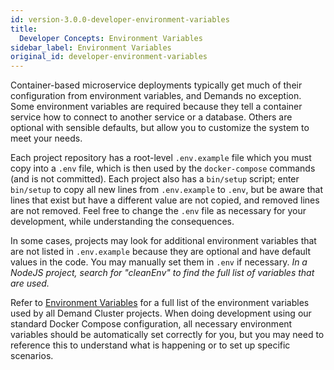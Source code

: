 ```yaml
---
id: version-3.0.0-developer-environment-variables
title:
  Developer Concepts: Environment Variables
sidebar_label: Environment Variables
original_id: developer-environment-variables
---
```


Container-based microservice deployments typically get much of their configuration from environment variables, and Demands no exception. Some environment variables are required because they tell a container service how to connect to another service or a database. Others are optional with sensible defaults, but allow you to customize the system to meet your needs.

Each project repository has a root-level `.env.example` file which you must copy into a `.env` file, which is then used by the `docker-compose` commands (and is not committed). Each project also has a `bin/setup` script; enter `bin/setup` to copy all new lines from `.env.example` to `.env`, but be aware that lines that exist but have a different value are not copied, and removed lines are not removed. Feel free to change the `.env` file as necessary for your development, while understanding the consequences.

In some cases, projects may look for additional environment variables that are not listed in `.env.example` because they are optional and have default values in the code. You may manually set them in `.env` if necessary. *In a NodeJS project, search for "cleanEnv" to find the full list of variables that are used.*

Refer to [Environment Variables](./environment-variables) for a full list of the environment variables used by all Demand Cluster projects. When doing development using our standard Docker Compose configuration, all necessary environment variables should be automatically set correctly for you, but you may need to reference this to understand what is happening or to set up specific scenarios.
